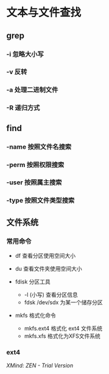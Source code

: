 # 文本与文件查找

## grep

### -i  忽略大小写

### -v  反转

### -a   处理二进制文件

### -R  递归方式

## find

### -name  按照文件名搜索

### -perm  按照权限搜索

### -user 按照属主搜索

### -type  按照文件类型搜索

## 文件系统

### 常用命令

- df  查看分区使用空间大小
- du  查看文件夹使用空间大小
- fdisk  分区工具

	- -l (小写)  查看分区信息
	- fdsk  /dev/sdx  为某一个储存分区

- mkfs  格式化命令

	- mkfs.ext4 格式化 ext4 文件系统
	- mkfs.xfs  格式化为XFS文件系统

### ext4

*XMind: ZEN - Trial Version*